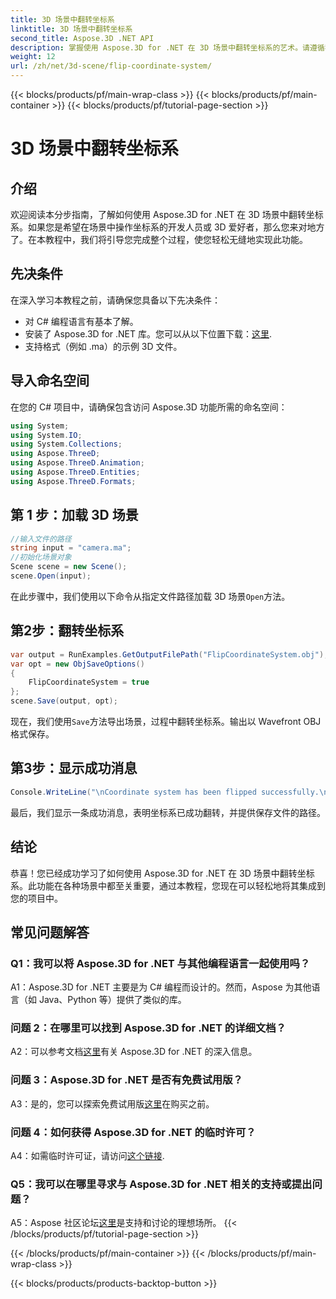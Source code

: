 ```yaml
---
title: 3D 场景中翻转坐标系
linktitle: 3D 场景中翻转坐标系
second_title: Aspose.3D .NET API
description: 掌握使用 Aspose.3D for .NET 在 3D 场景中翻转坐标系的艺术。请遵循我们的分步指南以实现无缝实施。
weight: 12
url: /zh/net/3d-scene/flip-coordinate-system/
---
```


{{< blocks/products/pf/main-wrap-class >}}
{{< blocks/products/pf/main-container >}}
{{< blocks/products/pf/tutorial-page-section >}}

# 3D 场景中翻转坐标系

## 介绍

欢迎阅读本分步指南，了解如何使用 Aspose.3D for .NET 在 3D 场景中翻转坐标系。如果您是希望在场景中操作坐标系的开发人员或 3D 爱好者，那么您来对地方了。在本教程中，我们将引导您完成整个过程，使您轻松无缝地实现此功能。

## 先决条件

在深入学习本教程之前，请确保您具备以下先决条件：

- 对 C# 编程语言有基本了解。
- 安装了 Aspose.3D for .NET 库。您可以从以下位置下载：[这里](https://releases.aspose.com/3d/net/).
- 支持格式（例如 .ma）的示例 3D 文件。

## 导入命名空间

在您的 C# 项目中，请确保包含访问 Aspose.3D 功能所需的命名空间：

```csharp
using System;
using System.IO;
using System.Collections;
using Aspose.ThreeD;
using Aspose.ThreeD.Animation;
using Aspose.ThreeD.Entities;
using Aspose.ThreeD.Formats;
```

## 第 1 步：加载 3D 场景

```csharp
//输入文件的路径
string input = "camera.ma";
//初始化场景对象
Scene scene = new Scene();
scene.Open(input);
```

在此步骤中，我们使用以下命令从指定文件路径加载 3D 场景`Open`方法。

## 第2步：翻转坐标系

```csharp
var output = RunExamples.GetOutputFilePath("FlipCoordinateSystem.obj");
var opt = new ObjSaveOptions()
{
    FlipCoordinateSystem = true
};
scene.Save(output, opt);
```

现在，我们使用`Save`方法导出场景，过程中翻转坐标系。输出以 Wavefront OBJ 格式保存。

## 第3步：显示成功消息

```csharp
Console.WriteLine("\nCoordinate system has been flipped successfully.\nFile saved at " + output);
```

最后，我们显示一条成功消息，表明坐标系已成功翻转，并提供保存文件的路径。

## 结论

恭喜！您已经成功学习了如何使用 Aspose.3D for .NET 在 3D 场景中翻转坐标系。此功能在各种场景中都至关重要，通过本教程，您现在可以轻松地将其集成到您的项目中。

## 常见问题解答

### Q1：我可以将 Aspose.3D for .NET 与其他编程语言一起使用吗？

A1：Aspose.3D for .NET 主要是为 C# 编程而设计的。然而，Aspose 为其他语言（如 Java、Python 等）提供了类似的库。

### 问题 2：在哪里可以找到 Aspose.3D for .NET 的详细文档？

 A2：可以参考文档[这里](https://reference.aspose.com/3d/net/)有关 Aspose.3D for .NET 的深入信息。

### 问题 3：Aspose.3D for .NET 是否有免费试用版？

 A3：是的，您可以探索免费试用版[这里](https://releases.aspose.com/)在购买之前。

### 问题 4：如何获得 Aspose.3D for .NET 的临时许可？

 A4：如需临时许可证，请访问[这个链接](https://purchase.aspose.com/temporary-license/).

### Q5：我可以在哪里寻求与 Aspose.3D for .NET 相关的支持或提出问题？

 A5：Aspose 社区论坛[这里](https://forum.aspose.com/c/3d/18)是支持和讨论的理想场所。
{{< /blocks/products/pf/tutorial-page-section >}}

{{< /blocks/products/pf/main-container >}}
{{< /blocks/products/pf/main-wrap-class >}}

{{< blocks/products/products-backtop-button >}}
